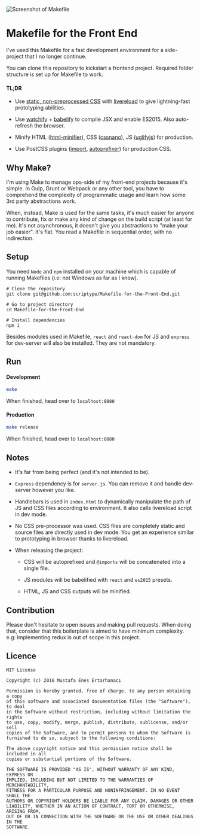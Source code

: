 ![Screenshot of Makefile](https://cdn.pbrd.co/images/1C4FPlj3.png)

# Makefile for the Front End

I've used this Makefile for a fast development environment for a side-project 
that I no longer continue.

You can clone this repository to kickstart a frontend project. Required folder 
structure is set up for Makefile to work.

#### TL;DR

 - Use [static, non-preprocessed CSS](https://css-tricks.com/dont-use-css-preprocessors/) with [livereload](https://github.com/napcs/node-livereload) to give lightning-fast 
 prototyping abilities.

 - Use [watchify](https://github.com/substack/watchify) + [babelify](https://github.com/babel/babelify) to compile JSX and enable ES2015. Also auto-refresh 
 the browser.

 - Minify HTML ([html-minifier](https://github.com/kangax/html-minifier)), CSS ([cssnano](https://github.com/ben-eb/cssnano)), JS ([uglifyjs](https://github.com/mishoo/UglifyJS2)) for production.

 - Use PostCSS plugins ([import](https://github.com/postcss/postcss-import), [autoprefixer](https://github.com/postcss/autoprefixer)) for production CSS.


## Why Make?

I'm using Make to manage ops-side of my front-end projects because it's simple.
In Gulp, Grunt or Webpack or any other tool, you have to comprehend the complexity
of programmatic usage and learn how some 3rd party abstractions work.

When, instead, Make is used for the same tasks, it's much easier for anyone to
contribute, fix or make any kind of change on the build script (at least for me). 
It's not asynchronous, it doesn't give you abstractions to "make your job easier". 
It's flat. You read a Makefile in sequential order, with no indirection.

## Setup

You need `Node` and `npm` installed on your machine which is capable of running 
Makefiles (i.e: not Windows as far as I know).

```
# Clone the repository
git clone git@github.com:scriptype/Makefile-for-the-Front-End.git

# Go to project directory
cd Makefile-for-the-Front-End

# Install dependencies
npm i
```

Besides modules used in Makefile, `react` and `react-dom` for JS and 
`express` for dev-server will also be installed. They are not mandatory.

## Run

#### Development

```sh
make
```

When finished, head over to `localhost:8080`

#### Production

```sh
make release
```

When finished, head over to `localhost:8080`

## Notes

  - It's far from being perfect (and it's not intended to be).

  - `Express` dependency is for `server.js`. You can remove it and handle 
  dev-server however you like.

  - Handlebars is used in `index.html` to dynamically manipulate the path of JS 
  and CSS files according to environment. It also calls livereload script in dev mode.

  - No CSS pre-processor was used. CSS files are completely static and source files 
  are directly used in dev mode. You get an experience similar to prototyping in 
  browser thanks to livereload.

  - When releasing the project:

    - CSS will be autoprefixed and `@imports` will be concatenated into a single file.

    - JS modules will be babelified with `react` and `es2015` presets.

    - HTML, JS and CSS outputs will be minified.

## Contribution

Please don't hesitate to open issues and making pull requests. When doing that, 
consider that this boilerplate is aimed to have minimum complexity. e.g: Implementing 
redux is out of scope in this project.

## Licence
```
MIT License

Copyright (c) 2016 Mustafa Enes Ertarhanacı

Permission is hereby granted, free of charge, to any person obtaining a copy
of this software and associated documentation files (the "Software"), to deal
in the Software without restriction, including without limitation the rights
to use, copy, modify, merge, publish, distribute, sublicense, and/or sell
copies of the Software, and to permit persons to whom the Software is
furnished to do so, subject to the following conditions:

The above copyright notice and this permission notice shall be included in all
copies or substantial portions of the Software.

THE SOFTWARE IS PROVIDED "AS IS", WITHOUT WARRANTY OF ANY KIND, EXPRESS OR
IMPLIED, INCLUDING BUT NOT LIMITED TO THE WARRANTIES OF MERCHANTABILITY, 
FITNESS FOR A PARTICULAR PURPOSE AND NONINFRINGEMENT. IN NO EVENT SHALL THE
AUTHORS OR COPYRIGHT HOLDERS BE LIABLE FOR ANY CLAIM, DAMAGES OR OTHER
LIABILITY, WHETHER IN AN ACTION OF CONTRACT, TORT OR OTHERWISE, ARISING FROM,
OUT OF OR IN CONNECTION WITH THE SOFTWARE OR THE USE OR OTHER DEALINGS IN THE
SOFTWARE.
```
